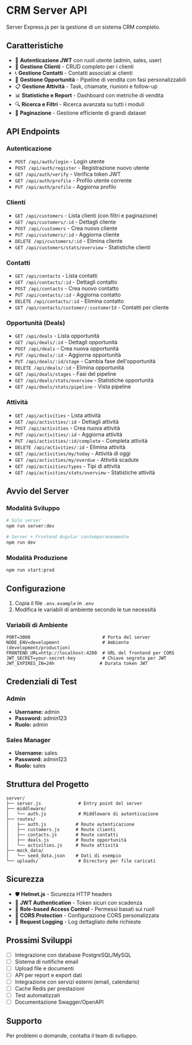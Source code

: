 # CRM Server API

Server Express.js per la gestione di un sistema CRM completo.

## Caratteristiche

- 🔐 **Autenticazione JWT** con ruoli utente (admin, sales, user)
- 👥 **Gestione Clienti** - CRUD completo per i clienti
- 📞 **Gestione Contatti** - Contatti associati ai clienti
- 💼 **Gestione Opportunità** - Pipeline di vendita con fasi personalizzabili
- 📋 **Gestione Attività** - Task, chiamate, riunioni e follow-up
- 📊 **Statistiche e Report** - Dashboard con metriche di vendita
- 🔍 **Ricerca e Filtri** - Ricerca avanzata su tutti i moduli
- 📄 **Paginazione** - Gestione efficiente di grandi dataset

## API Endpoints

### Autenticazione
- `POST /api/auth/login` - Login utente
- `POST /api/auth/register` - Registrazione nuovo utente
- `GET /api/auth/verify` - Verifica token JWT
- `GET /api/auth/profile` - Profilo utente corrente
- `PUT /api/auth/profile` - Aggiorna profilo

### Clienti
- `GET /api/customers` - Lista clienti (con filtri e paginazione)
- `GET /api/customers/:id` - Dettagli cliente
- `POST /api/customers` - Crea nuovo cliente
- `PUT /api/customers/:id` - Aggiorna cliente
- `DELETE /api/customers/:id` - Elimina cliente
- `GET /api/customers/stats/overview` - Statistiche clienti

### Contatti
- `GET /api/contacts` - Lista contatti
- `GET /api/contacts/:id` - Dettagli contatto
- `POST /api/contacts` - Crea nuovo contatto
- `PUT /api/contacts/:id` - Aggiorna contatto
- `DELETE /api/contacts/:id` - Elimina contatto
- `GET /api/contacts/customer/:customerId` - Contatti per cliente

### Opportunità (Deals)
- `GET /api/deals` - Lista opportunità
- `GET /api/deals/:id` - Dettagli opportunità
- `POST /api/deals` - Crea nuova opportunità
- `PUT /api/deals/:id` - Aggiorna opportunità
- `PUT /api/deals/:id/stage` - Cambia fase dell'opportunità
- `DELETE /api/deals/:id` - Elimina opportunità
- `GET /api/deals/stages` - Fasi del pipeline
- `GET /api/deals/stats/overview` - Statistiche opportunità
- `GET /api/deals/stats/pipeline` - Vista pipeline

### Attività
- `GET /api/activities` - Lista attività
- `GET /api/activities/:id` - Dettagli attività
- `POST /api/activities` - Crea nuova attività
- `PUT /api/activities/:id` - Aggiorna attività
- `PUT /api/activities/:id/complete` - Completa attività
- `DELETE /api/activities/:id` - Elimina attività
- `GET /api/activities/my/today` - Attività di oggi
- `GET /api/activities/my/overdue` - Attività scadute
- `GET /api/activities/types` - Tipi di attività
- `GET /api/activities/stats/overview` - Statistiche attività

## Avvio del Server

### Modalità Sviluppo
```bash
# Solo server
npm run server:dev

# Server + Frontend Angular contemporaneamente
npm run dev
```

### Modalità Produzione
```bash
npm run start:prod
```

## Configurazione

1. Copia il file `.env.example` in `.env`
2. Modifica le variabili di ambiente secondo le tue necessità

### Variabili di Ambiente

```env
PORT=3000                           # Porta del server
NODE_ENV=development                # Ambiente (development/production)
FRONTEND_URL=http://localhost:4200  # URL del frontend per CORS
JWT_SECRET=your-secret-key          # Chiave segreta per JWT
JWT_EXPIRES_IN=24h                 # Durata token JWT
```

## Credenziali di Test

### Admin
- **Username:** admin
- **Password:** admin123
- **Ruolo:** admin

### Sales Manager
- **Username:** sales
- **Password:** admin123
- **Ruolo:** sales

## Struttura del Progetto

```
server/
├── server.js              # Entry point del server
├── middleware/
│   └── auth.js            # Middleware di autenticazione
├── routes/
│   ├── auth.js           # Route autenticazione
│   ├── customers.js      # Route clienti
│   ├── contacts.js       # Route contatti
│   ├── deals.js          # Route opportunità
│   └── activities.js     # Route attività
├── mock_data/
│   └── seed_data.json    # Dati di esempio
└── uploads/               # Directory per file caricati
```

## Sicurezza

- 🛡️ **Helmet.js** - Sicurezza HTTP headers
- 🔐 **JWT Authentication** - Token sicuri con scadenza
- 👤 **Role-based Access Control** - Permessi basati sui ruoli
- 🚫 **CORS Protection** - Configurazione CORS personalizzata
- 📝 **Request Logging** - Log dettagliato delle richieste

## Prossimi Sviluppi

- [ ] Integrazione con database PostgreSQL/MySQL
- [ ] Sistema di notifiche email
- [ ] Upload file e documenti
- [ ] API per report e export dati
- [ ] Integrazione con servizi esterni (email, calendario)
- [ ] Cache Redis per prestazioni
- [ ] Test automatizzati
- [ ] Documentazione Swagger/OpenAPI

## Supporto

Per problemi o domande, contatta il team di sviluppo.
